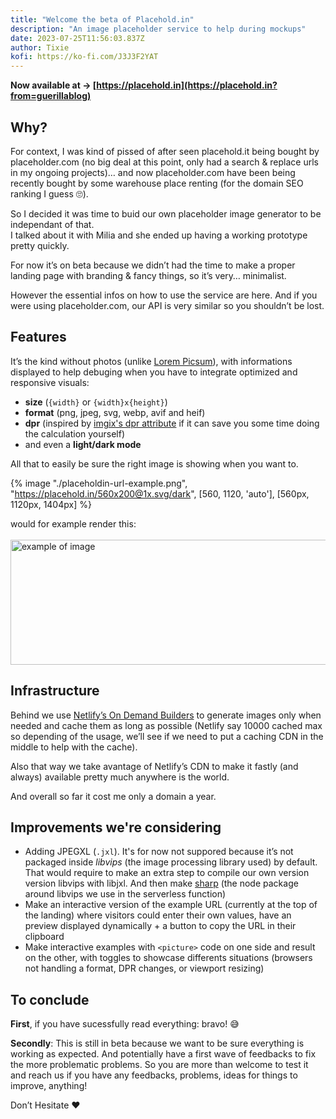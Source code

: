 ```yaml
---
title: "Welcome the beta of Placehold.in"
description: "An image placeholder service to help during mockups"
date: 2023-07-25T11:56:03.837Z
author: Tixie
kofi: https://ko-fi.com/J3J3F2YAT
---
```


**Now available at <span aria-hidden="true">→</span>&nbsp;[https://placehold.in](https://placehold.in?from=guerillablog)**

## Why?

For context, I was kind of pissed of after seen placehold.it being bought by placeholder.com (no big deal at this point, only had a search & replace urls in my ongoing projects)… and now placeholder.com have been being recently bought by some warehouse place renting (for the domain SEO ranking I guess 🙄).

So I decided it was time to buid our own placeholder image generator to be independant of that.\
I talked about it with Milia and she ended up having a working prototype pretty quickly.

For now it’s on beta because we didn’t had the time to make a proper landing page with branding & fancy things, so it’s very… minimalist.

However the essential infos on how to use the service are here. And if you were using placeholder.com, our API is very similar so you shouldn’t be lost.

## Features

It’s the kind without photos (unlike [Lorem Picsum](https://picsum.photos/)), with informations displayed to help debuging when you have to integrate optimized and responsive visuals:
- **size** (`{width}` or `{width}x{height}`)
- **format** (png, jpeg, svg, webp, avif and heif)
- **dpr** (inspired by [imgix's dpr attribute](https://docs.imgix.com/apis/rendering/pixel-density/dpr) if it can save you some time doing the calculation yourself)
- and even a **light/dark mode**

All that to easily be sure the right image is showing when you want to.

{% image "./placeholdin-url-example.png", "https://placehold.in/560x200@1x.svg/dark", [560, 1120, 'auto'], [560px, 1120px, 1404px] %}

would for example render this:\
\
<img src="https://placehold.in/560x200@1x.svg/dark" alt="example of image" width="560" height="200" loading="lazy">


## Infrastructure

Behind we use [Netlify’s On Demand Builders](https://docs.netlify.com/configure-builds/on-demand-builders/) to generate images only when needed and cache them as long as possible (Netlify say 10000 cached max so depending of the usage, we’ll see if we need to put a caching CDN in the middle to help with the cache).

Also that way we take avantage of Netlify’s CDN to make it fastly (and always) available pretty much anywhere is the world.

And overall so far it cost me only a domain a year.

## Improvements we're considering

- Adding JPEGXL (`.jxl`). It's for now not suppored because it’s not packaged inside *libvips* (the image processing library used) by default. That would require to make an extra step to compile our own version version libvips with libjxl. And then make [sharp](https://sharp.pixelplumbing.com) (the node package around libvips we use in the serverless function)
- Make an interactive version of the example URL (currently at the top of the landing) where visitors could enter their own values, have an preview displayed dynamically + a button to copy the URL in their clipboard
- Make interactive examples with `<picture>` code on one side and result on the other, with toggles to showcase differents situations (browsers not handling a format, DPR changes, or viewport resizing)

## To conclude

**First**, if you have sucessfully read everything: bravo! 😅

**Secondly**: This is still in beta because we want to be sure everything is working as expected. And potentially have a first wave of feedbacks to fix the more problematic problems.
So you are more than welcome to test it and reach us if you have any feedbacks, problems, ideas for things to improve, anything!

Don’t Hesitate ❤️
